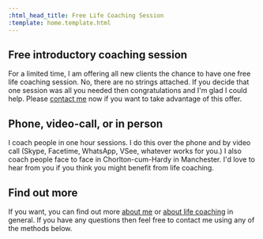 ```yaml
---
:html_head_title: Free Life Coaching Session
:template: home.template.html
---
```

## Free introductory coaching session

For a limited time, I am offering all new clients the chance to have one free life coaching session. No, there are no strings attached. If you decide that one session was all you needed then congratulations and I'm glad I could help. Please <a href="#contact">contact me</a> now if you want to take advantage of this offer.

## Phone, video-call, or in person

I coach people in one hour sessions. I do this over the phone and by video call (Skype, Facetime, WhatsApp, VSee, whatever works for you.) I also coach people face to face in Chorlton-cum-Hardy in Manchester. I'd love to hear from you if you think you might benefit from life coaching.

## Find out more
If you want, you can find out more <a href="/about-justin-hellings">about me</a> or <a href="/about-life-coaching">about life coaching</a> in general. If you have any questions then feel free to contact me using any of the methods below.
